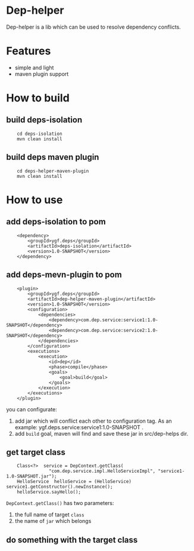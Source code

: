 # Dep-helper
Dep-helper is a lib which can be used to resolve dependency conflicts. 

# Features
* simple and light
* maven plugin support

# How to build
## build deps-isolation
```
    cd deps-isolation
    mvn clean install
```

## build deps maven plugin
```
    cd deps-helper-maven-plugin
    mvn clean install
```

# How to use
## add deps-isolation to pom
```
    <dependency>
        <groupId>ygf.deps</groupId>
        <artifactId>deps-isolation</artifactId>
        <version>1.0-SNAPSHOT</version>
    </dependency>
```

## add deps-mevn-plugin to pom
```
    <plugin>
        <groupId>ygf.deps</groupId>
        <artifactId>dep-helper-maven-plugin</artifactId>
        <version>1.0-SNAPSHOT</version>
        <configuration>
            <dependencies>
                <dependency>com.dep.service:service1:1.0-SNAPSHOT</dependency>
                <dependency>com.dep.service:service2:1.0-SNAPSHOT</dependency>
            </dependencies>
        </configuration>
        <executions>
            <execution>
                <id>dep</id>
                <phase>compile</phase>
                <goals>
                    <goal>build</goal>
                </goals>
            </execution>
        </executions>
    </plugin>
```

you can configurate:
1. add jar which will conflict each other to configuration tag. As an example: ygf.deps.service:service1:1.0-SNAPSHOT .
2. add `build` goal, maven will find and save these jar in src/dep-helps dir. 


## get target class
```
    Class<?>  service = DepContext.getClass(
                "com.dep.service.impl.HelloServiceImpl", "service1-1.0-SNAPSHOT.jar");
    HelloService  helloService = (HelloService) service1.getConstructor().newInstance();
    helloService.sayHello();
```

`DepContext.getClass()` has two parameters:
1. the full name of target `class`
2. the name of `jar` which belongs 


## do something with the target class
